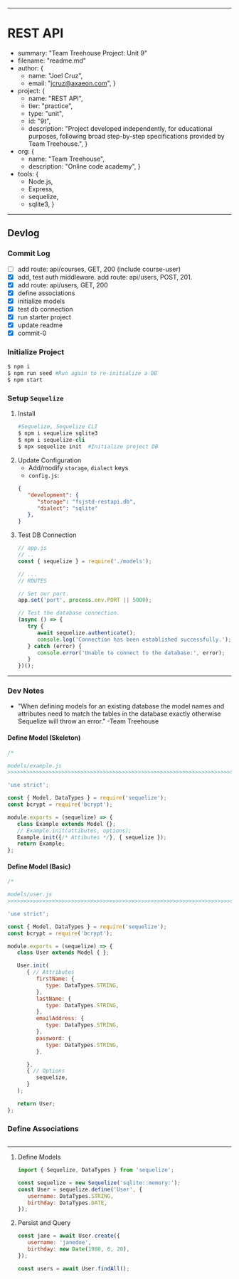 

----------------------------------------------------------------------------------------------------
# REST API
- summary: "Team Treehouse Project: Unit 9"
- filename: "readme.md"
- author: {
   - name: "Joel Cruz",
   - email: "jcruz@axaeon.com", }
- project: {
   - name: "REST API",
   - tier: "practice",
   - type: "unit",
   - id: "9t",
   - description: "Project developed independently, for educational purposes, following broad step-by-step specifications provided by Team Treehouse.", }
- org: {
   - name: "Team Treehouse",
   - description: "Online code academy", }
- tools: {
   - Node.js,
   - Express,
	- sequelize,
	- sqlite3, }



----------------------------------------------------------------------------------------------------
## Devlog

### Commit Log
- [ ] add route: api/courses, GET, 200 (include course-user)
- [x] add, test auth middleware. add route: api/users, POST, 201.
- [x] add route: api/users, GET, 200
- [x] define associations
- [x] initialize models
- [x] test db connection
- [x] run starter project
- [x] update readme
- [x] commit-0

### Initialize Project
```s
$ npm i
$ npm run seed #Run again to re-initialize a DB
$ npm start
```

### Setup `Sequelize`
1. Install
   ```s
   #Sequelize, Sequelize CLI 
   $ npm i sequelize sqlite3
   $ npm i sequelize-cli
   $ npx sequelize init  #Initialize project DB
   ```
1. Update Configuration
   - Add/modify `storage`, `dialect` keys
   - `config.js`:
   ```json
   {
      "development": {
         "storage": "fsjstd-restapi.db",
         "dialect": "sqlite"
      },
   }
   ```
1. Test DB Connection
   ```javascript
   // app.js
   // ..
   const { sequelize } = require('./models');

   // ...
   // ROUTES

   // Set our port.
   app.set('port', process.env.PORT || 5000);

   // Test the database connection.
   (async () => {
      try {
         await sequelize.authenticate();
         console.log('Connection has been established successfully.');
      } catch (error) {
         console.error('Unable to connect to the database:', error);
      }
   })();
   ```



----------------------------------------------------------------------------------------------------
### Dev Notes
- "When defining models for an existing database the model names and attributes need to match the tables in the database exactly otherwise Sequelize will throw an error." -Team Treehouse

#### Define Model (Skeleton)
```javascript
/* 

models/example.js
>>>>>>>>>>>>>>>>>>>>>>>>>>>>>>>>>>>>>>>>>>>>>>>>>>>>>>>>>>>>>>>>>>>>>>>>>>>>>>>>>>>>>>>>>>>>>>>>>>*/

'use strict';

const { Model, DataTypes } = require('sequelize');
const bcrypt = require('bcrypt');

module.exports = (sequelize) => {
   class Example extends Model {};
   // Example.init(attibutes, options);
   Example.init({/* Attibutes */}, { sequelize });
   return Example;
};
```

#### Define Model (Basic)
```javascript
/*

models/user.js
>>>>>>>>>>>>>>>>>>>>>>>>>>>>>>>>>>>>>>>>>>>>>>>>>>>>>>>>>>>>>>>>>>>>>>>>>>>>>>>>>>>>>>>>>>>>>>>>>>*/

'use strict';

const { Model, DataTypes } = require('sequelize');
const bcrypt = require('bcrypt');

module.exports = (sequelize) => {
   class User extends Model { };

   User.init(
      { // Attributes
         firstName: {
            type: DataTypes.STRING,
         },
         lastName: {
            type: DataTypes.STRING,
         },
         emailAddress: {
            type: DataTypes.STRING,
         },
         password: {
            type: DataTypes.STRING,
         },

      },
      { // Options
         sequelize,
      }
   );

   return User;
};
```



### Define Associations
```javascript

```







---
1. Define Models
   ```javascript
   import { Sequelize, DataTypes } from 'sequelize';

   const sequelize = new Sequelize('sqlite::memory:');
   const User = sequelize.define('User', {
      username: DataTypes.STRING,
      birthday: DataTypes.DATE,
   });
   ```
1. Persist and Query
   ```javascript
   const jane = await User.create({
      username: 'janedoe',
      birthday: new Date(1980, 6, 20),
   });

   const users = await User.findAll();
   ```
